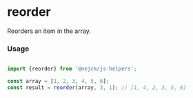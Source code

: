 
# reorder

<p>
  Reorders an item in the array.
</p>

### Usage

```js

import {reorder} from '@nejcm/js-helpers';

const array = [1, 2, 3, 4, 5, 6];
const result = reorder(array, 3, 1); // [1, 4, 2, 3, 5, 6]

```